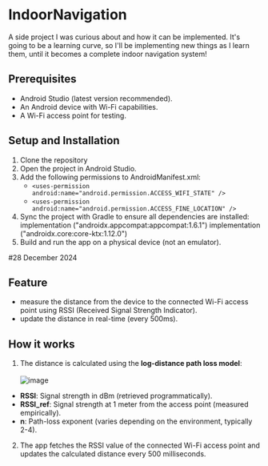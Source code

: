 # IndoorNavigation

A side project I was curious about and how it can be implemented. It's going to be a learning curve, so I'll be implementing new things as I learn them, until it becomes a complete indoor navigation system!

## Prerequisites
- Android Studio (latest version recommended).
- An Android device with Wi-Fi capabilities.
- A Wi-Fi access point for testing.

## Setup and Installation

1. Clone the repository
2. Open the project in Android Studio.
3. Add the following permissions to AndroidManifest.xml:
    - `<uses-permission android:name="android.permission.ACCESS_WIFI_STATE" />`
    - `<uses-permission android:name="android.permission.ACCESS_FINE_LOCATION" />`
5. Sync the project with Gradle to ensure all dependencies are installed:
   implementation ("androidx.appcompat:appcompat:1.6.1")
   implementation ("androidx.core:core-ktx:1.12.0")
6. Build and run the app on a physical device (not an emulator).

#28 December 2024
## Feature
- measure the distance from the device to the connected Wi-Fi access point using RSSI (Received Signal Strength Indicator).
- update the distance in real-time (every 500ms).

## How it works
1. The distance is calculated using the **log-distance path loss model**:
<br/><br/>![image](https://github.com/user-attachments/assets/ea6fa568-a072-441d-8c17-bab733af216b)<br/>
- **RSSI**: Signal strength in dBm (retrieved programmatically).
- **RSSI_ref**: Signal strength at 1 meter from the access point (measured empirically).
- **n**: Path-loss exponent (varies depending on the environment, typically 2-4).

2. The app fetches the RSSI value of the connected Wi-Fi access point and updates the calculated distance every 500 milliseconds.

